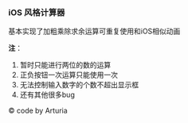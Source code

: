 ### iOS 风格计算器

基本实现了加粗乘除求余运算可重复使用和iOS相似动画

**注**：

1. 暂时只能进行两位的数的运算
2. 正负按钮一次运算只能使用一次
3. 无法控制输入数字的个数不超出显示框
4. 还有其他很多bug

&copy; code by Arturia
  

